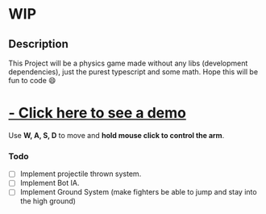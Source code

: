 # WIP

## Description
This Project will be a physics game made without any libs (development dependencies), just the purest typescript and some math. Hope this will be fun to code 😄

# [- Click here to see a demo](https://vitorfigm.github.io/Physics-simulation/)
Use **W, A, S, D** to move and **hold mouse click to control the arm**. 

### Todo
- [ ] Implement projectile thrown system.
- [ ] Implement Bot IA.
- [ ] Implement Ground System (make fighters be able to jump and stay into the high ground)
